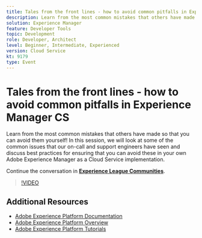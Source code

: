 ```yaml
---
title: Tales from the front lines - how to avoid common pitfalls in Experience Manager CS
description: Learn from the most common mistakes that others have made so that you can avoid them yourself! In this session, we will look at some of the common issues that our on-call and support engineers have seen and discuss best practices for ensuring that you can avoid these in your own Adobe Experience Manager as a Cloud Service implementation.
solution: Experience Manager
feature: Developer Tools
topic: Development
role: Developer, Architect
level: Beginner, Intermediate, Experienced
version: Cloud Service
kt: 9179
type: Event
---
```

# Tales from the front lines - how to avoid common pitfalls in Experience Manager CS

Learn from the most common mistakes that others have made so that you can avoid them yourself! In this session, we will look at some of the common issues that our on-call and support engineers have seen and discuss best practices for ensuring that you can avoid these in your own Adobe Experience Manager as a Cloud Service implementation. 

Continue the conversation in **[Experience League Communities](https://adobe.ly/3kLQK3j)**.

>[!VIDEO](https://video.tv.adobe.com/v/337852/?quality=12&learn=on&hidetitle=true)

## Additional Resources

- [Adobe Experience Platform Documentation](https://experienceleague.adobe.com/docs/experience-platform.html)
- [Adobe Experience Platform Overview](https://experienceleague.adobe.com/docs/experience-platform/landing/home.html)
- [Adobe Experience Platform Tutorials](https://experienceleague.adobe.com/docs/platform-learn/tutorials/overview.html?lang=en)
